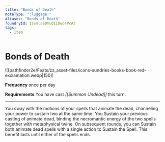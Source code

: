 ```yaml
---
title: "Bonds of Death"
noteType: ":luggage:"
aliases: "Bonds of Death"
foundryId: Item.aSOVuQIL0uC4PcA3
tags:
  - Item
---
```


# Bonds of Death
![[pathfinder2e/Feats/zz_asset-files/icons-sundries-books-book-red-exclamation.webp|150]]

**Frequency** once per day

**Requirements** You have cast _[[Summon Undead]]_ this turn.

* * *

You sway with the motions of your spells that animate the dead, channeling your power to sustain two at the same time. You Sustain your previous casting of animate dead, binding the necromantic energy of the two spells together with metaphysical twine. On subsequent rounds, you can Sustain both animate dead spells with a single action to Sustain the Spell. This benefit lasts until either of the spells ends.
